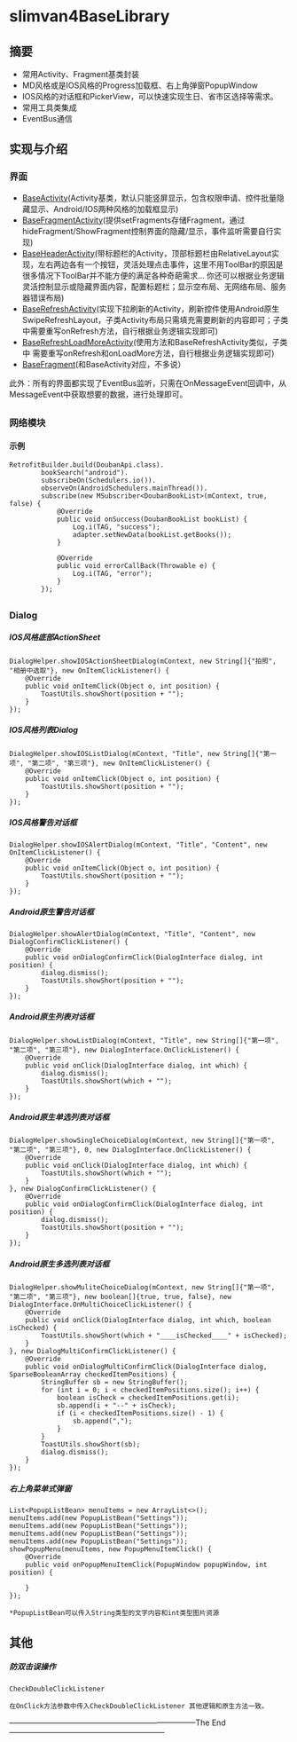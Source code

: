 # slimvan4BaseLibrary

## 摘要

+ 常用Activity、Fragment基类封装
+ MD风格或是IOS风格的Progress加载框、右上角弹窗PopupWindow
+ IOS风格的对话框和PickerView，可以快速实现生日、省市区选择等需求。
+ 常用工具类集成
+ EventBus通信

## 实现与介绍

### 界面

+ [BaseActivity](https://github.com/slimvan/slimvan4BaseLibrary/blob/master/library/src/main/java/com/xingyun/slimvan/activity/BaseActivity.java)(Activity基类，默认只能竖屏显示，包含权限申请、控件批量隐藏显示、Android/IOS两种风格的加载框显示)
+ [BaseFragmentActivity](https://github.com/slimvan/slimvan4BaseLibrary/blob/master/library/src/main/java/com/xingyun/slimvan/activity/BaseFragmentActivity.java)(提供setFragments存储Fragment，通过hideFragment/ShowFragment控制界面的隐藏/显示，事件监听需要自行实现)
+ [BaseHeaderActivity](https://github.com/slimvan/slimvan4BaseLibrary/blob/master/library/src/main/java/com/xingyun/slimvan/activity/BaseHeaderActivity.java)(带标题栏的Activity，顶部标题栏由RelativeLayout实现，左右两边各有一个按钮，灵活处理点击事件，这里不用ToolBar的原因是很多情况下ToolBar并不能方便的满足各种奇葩需求… 你还可以根据业务逻辑灵活控制显示或隐藏界面内容，配置标题栏；显示空布局、无网络布局、服务器错误布局)
+ [BaseRefreshActivity](https://github.com/slimvan/slimvan4BaseLibrary/blob/master/library/src/main/java/com/xingyun/slimvan/base/BaseRefreshActivity.java)(实现下拉刷新的Activity，刷新控件使用Android原生SwipeRefreshLayout，子类Activity布局只需填充需要刷新的内容即可；子类中需要重写onRefresh方法，自行根据业务逻辑实现即可)
+ [BaseRefreshLoadMoreActivity](https://github.com/slimvan/slimvan4BaseLibrary/blob/master/library/src/main/java/com/xingyun/slimvan/base/BaseRefreshLoadMoreActivity.java)(使用方法和BaseRefreshActivity类似，子类中 需要重写onRefresh和onLoadMore方法，自行根据业务逻辑实现即可)
+ [BaseFragment](https://github.com/slimvan/slimvan4BaseLibrary/blob/master/library/src/main/java/com/xingyun/slimvan/fragment/BaseFragment.java)(和BaseActivity对应，不多说）

此外：所有的界面都实现了EventBus监听，只需在OnMessageEvent回调中，从MessageEvent中获取想要的数据，进行处理即可。

##

### 网络模块

#### 示例

```
RetrofitBuilder.build(DoubanApi.class).
        bookSearch("android").
        subscribeOn(Schedulers.io()).
        observeOn(AndroidSchedulers.mainThread()).
        subscribe(new MSubscriber<DoubanBookList>(mContext, true, false) {
            @Override
            public void onSuccess(DoubanBookList bookList) {
                Log.i(TAG, "success");
                adapter.setNewData(bookList.getBooks());
            }

            @Override
            public void errorCallBack(Throwable e) {
                Log.i(TAG, "error");
            }
        });
```

##  

### Dialog

##### IOS风格底部ActionSheet

```
DialogHelper.showIOSActionSheetDialog(mContext, new String[]{"拍照", "相册中选取"}, new OnItemClickListener() {
    @Override
    public void onItemClick(Object o, int position) {
        ToastUtils.showShort(position + "");
    }
});
```

##### IOS风格列表Dialog

```
DialogHelper.showIOSListDialog(mContext, "Title", new String[]{"第一项", "第二项", "第三项"}, new OnItemClickListener() {
    @Override
    public void onItemClick(Object o, int position) {
        ToastUtils.showShort(position + "");
    }
});
```

##### IOS风格警告对话框

```
DialogHelper.showIOSAlertDialog(mContext, "Title", "Content", new OnItemClickListener() {
    @Override
    public void onItemClick(Object o, int position) {
        ToastUtils.showShort(position + "");
    }
});
```

##### Android原生警告对话框

```
DialogHelper.showAlertDialog(mContext, "Title", "Content", new DialogConfirmClickListener() {
    @Override
    public void onDialogConfirmClick(DialogInterface dialog, int position) {
        dialog.dismiss();
        ToastUtils.showShort(position + "");
    }
});
```

##### Android原生列表对话框

```
DialogHelper.showListDialog(mContext, "Title", new String[]{"第一项", "第二项", "第三项"}, new DialogInterface.OnClickListener() {
    @Override
    public void onClick(DialogInterface dialog, int which) {
        dialog.dismiss();
        ToastUtils.showShort(which + "");
    }
});
```

##### Android原生单选列表对话框

```
DialogHelper.showSingleChoiceDialog(mContext, new String[]{"第一项", "第二项", "第三项"}, 0, new DialogInterface.OnClickListener() {
    @Override
    public void onClick(DialogInterface dialog, int which) {
        ToastUtils.showShort(which + "");
    }
}, new DialogConfirmClickListener() {
    @Override
    public void onDialogConfirmClick(DialogInterface dialog, int position) {
        dialog.dismiss();
        ToastUtils.showShort(position + "");
    }
});
```

##### Android原生多选列表对话框

```
DialogHelper.showMuliteChoiceDialog(mContext, new String[]{"第一项", "第二项", "第三项"}, new boolean[]{true, true, false}, new DialogInterface.OnMultiChoiceClickListener() {
    @Override
    public void onClick(DialogInterface dialog, int which, boolean isChecked) {
        ToastUtils.showShort(which + "____isChecked____" + isChecked);
    }
}, new DialogMultiConfirmClickListener() {
    @Override
    public void onDialogMultiConfirmClick(DialogInterface dialog, SparseBooleanArray checkedItemPositions) {
        StringBuffer sb = new StringBuffer();
        for (int i = 0; i < checkedItemPositions.size(); i++) {
            boolean isCheck = checkedItemPositions.get(i);
            sb.append(i + "--" + isCheck);
            if (i < checkedItemPositions.size() - 1) {
                sb.append(",");
            }
        }
        ToastUtils.showShort(sb);
        dialog.dismiss();
    }
});
```

##### 右上角菜单式弹窗

```
List<PopupListBean> menuItems = new ArrayList<>();
menuItems.add(new PopupListBean("Settings"));
menuItems.add(new PopupListBean("Settings"));
menuItems.add(new PopupListBean("Settings"));
menuItems.add(new PopupListBean("Settings"));
showPopupMenu(menuItems, new PopupMenuItemClick() {
    @Override
    public void onPopupMenuItemClick(PopupWindow popupWindow, int position) {

    }
});

*PopupListBean可以传入String类型的文字内容和int类型图片资源
```



## 其他

##### 防双击误操作

```
CheckDoubleClickListener

在OnClick方法参数中传入CheckDoubleClickListener 其他逻辑和原生方法一致。
```

————————————————————————The End————————————————————


